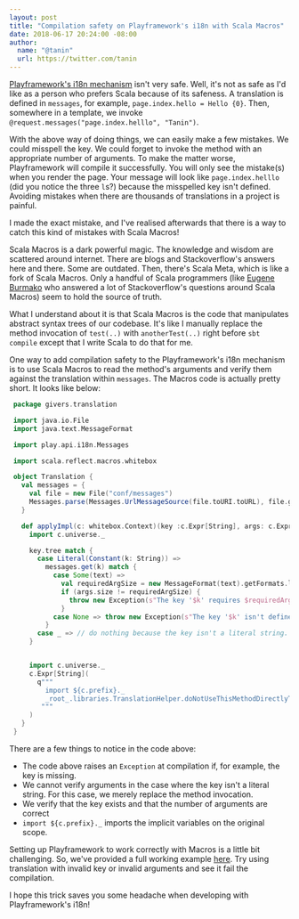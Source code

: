 ```yaml
---
layout: post
title: "Compilation safety on Playframework's i18n with Scala Macros"
date: 2018-06-17 20:24:00 -08:00
author:
  name: "@tanin"
  url: https://twitter.com/tanin
---
```


[Playframework's i18n mechanism](https://www.playframework.com/documentation/2.6.x/ScalaI18N) isn't very safe. Well, it's not as safe as I'd like  as a person who prefers Scala because of its safeness. A translation is defined in `messages`, for example, `page.index.hello = Hello {0}`. Then, somewhere in a template, we invoke `@request.messages("page.index.helllo", "Tanin")`.

With the above way of doing things, we can easily make a few mistakes. We could misspell the key. We could forget to invoke the method with an appropriate number of arguments. To make the matter worse, Playframework will compile it successfully. You will only see the mistake(s) when you render the page. Your message will look like `page.index.helllo` (did you notice the three `l`s?) because the misspelled key isn't defined. Avoiding mistakes when there are thousands of translations in a project is painful.

I made the exact mistake, and I've realised afterwards that there is a way to catch this kind of mistakes with Scala Macros!

<!---excerpt--->

Scala Macros is a dark powerful magic. The knowledge and wisdom are scattered around internet. There are blogs and Stackoverflow's answers here and there. Some are outdated. Then, there's Scala Meta, which is like a fork of Scala Macros. Only a handful of Scala programmers (like [Eugene Burmako](https://twitter.com/xeno_by) who answered a lot of Stackoverflow's questions around Scala Macros) seem to hold the source of truth.

What I understand about it is that Scala Macros is the code that manipulates abstract syntax trees of our codebase. It's like I manually replace the method invocation of `test(..)` with `anotherTest(..)` right before `sbt compile` except that I write Scala to do that for me.

One way to add compilation safety to the Playframework's i18n mechanism is to use Scala Macros to read the method's arguments and verify them against the translation within `messages`. The Macros code is actually pretty short. It looks like below:

```scala
 package givers.translation

 import java.io.File
 import java.text.MessageFormat

 import play.api.i18n.Messages

 import scala.reflect.macros.whitebox

 object Translation {
   val messages = {
     val file = new File("conf/messages")
     Messages.parse(Messages.UrlMessageSource(file.toURI.toURL), file.getCanonicalPath).fold(throw _, { m => m })
   }

   def applyImpl(c: whitebox.Context)(key :c.Expr[String], args: c.Expr[Any]*): c.Expr[String] = {
     import c.universe._

     key.tree match {
       case Literal(Constant(k: String)) =>
         messages.get(k) match {
           case Some(text) =>
             val requiredArgSize = new MessageFormat(text).getFormats.length
             if (args.size != requiredArgSize) {
               throw new Exception(s"The key '$k' requires $requiredArgSize arguments. But ${args.size} arguments was given.")
             }
           case None => throw new Exception(s"The key '$k' isn't defined in conf/locale/messages")
         }
       case _ => // do nothing because the key isn't a literal string.
     }


     import c.universe._
     c.Expr[String](
       q"""
         import ${c.prefix}._
         _root_.libraries.TranslationHelper.doNotUseThisMethodDirectlyTranslate($key, ..$args)
        """
     )
   }
 }
```

There are a few things to notice in the code above:

* The code above raises an `Exception` at compilation if, for example, the key is missing.
* We cannot verify arguments in the case where the key isn't a literal string. For this case, we merely replace the method invocation.
* We verify that the key exists and that the number of arguments are correct
* `import ${c.prefix}._` imports the implicit variables on the original scope.

Setting up Playframework to work correctly with Macros is a little bit challenging. So, we've provided a full working example [here](https://github.com/GIVESocialMovement/i18n-compilation-safety-with-macro). Try using translation with invalid key or invalid arguments and see it fail the compilation.

I hope this trick saves you some headache when developing with Playframework's i18n!
